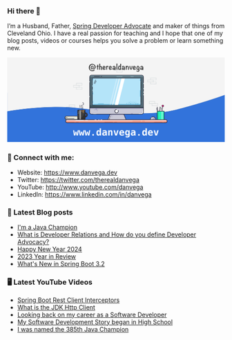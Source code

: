 ### Hi there 👋

I’m a Husband, Father, [Spring Developer Advocate](https://tanzu.vmware.com/developer/advocates/) and maker of things from Cleveland Ohio. I have a real passion for teaching and I hope that one of my blog posts, videos or courses helps you solve a problem or learn something new.

![Profile Header](./github_profile_header.png)

### 🤝 Connect with me:

- Website: https://www.danvega.dev
- Twitter: https://twitter.com/therealdanvega
- YouTube: http://www.youtube.com/danvega
- LinkedIn: https://www.linkedin.com/in/danvega

### 📝 Latest Blog posts

<!-- BLOG-POST-LIST:START -->
- [I&#39;m a Java Champion](/blog/2024/01/21/java-champion)
- [What is Developer Relations and How do you define Developer Advocacy?](/blog/2024/01/15/developer-advocate)
- [Happy New Year 2024](/blog/2024/01/01/happy-new-year-2024)
- [2023 Year in Review](/blog/2023/12/30/2023-year-in-review)
- [What&#39;s New in Spring Boot 3.2](/blog/2023/12/20/spring-boot-3-2)
<!-- BLOG-POST-LIST:END -->

### 🖥 Latest YouTube Videos

<!-- YOUTUBE:START -->
- [Spring Boot Rest Client Interceptors](https://www.youtube.com/watch?v=nedhXAU8U4s)
- [What is the JDK Http Client](https://www.youtube.com/watch?v=lAPwxM2hzVQ)
- [Looking back on my career as a Software Developer](https://www.youtube.com/watch?v=1aX4bO4EZSU)
- [My Software Development Story began in High School](https://www.youtube.com/watch?v=eMNSxz_Et6M)
- [I was named the 385th Java Champion](https://www.youtube.com/watch?v=eXkseVw-Fps)
<!-- YOUTUBE:END -->

